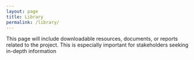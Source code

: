 ```yaml
---
layout: page
title: Library
permalink: /library/
---
```


This page will include downloadable resources, documents, or reports related to the project. This is
especially important for stakeholders seeking in-depth information